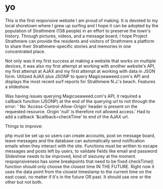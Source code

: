 # yo

This is the first responsive website I am proud of making. It is devoted to my local shoretown where I grew up surfing and I hope it can be adopted by the population of Strathmere (138 people) in an effort to preserve the town's history. Through pictures, videos, and a message board, I hope Project Strathmere can provide the residents and visitors of Strathmere a platform to share their Strathmere-specific stories and memories in one concentrated place.

Not only was it my first success at making a website that works on multiple devices, it was also my first attempt at working with another website's API, my first attempt at AJAX and my first attempt at working with data in JSON form. Utilized AJAX plus JSONP to query Magicseaweed.com's API and displays the most recent surf reports for Strathmere N.J.'s beach. Features a slideshow.

Was having issues querying Magicseaweed.com's API, it required a callback function (JSONP) at the end of the querying url to not through the error: ' No 'Access-Control-Allow-Origin' header is present on the requested resource. Origin 'null' is therefore not allowed access.' Had to add a callback '&callback=checkTime' to end of the AJAX url.

Things to improve:

php must be set up so users can create accounts, post on message board, leave messages and the database can automatically send notification emails when they interact with the site.
Functions must be written to escape messages and posts left by users, to validate fields like email and password
Slideshow needs to be improved, kind of siezurey at the moment.
respopnsiveness has some breakpoints that need to be fixed
checkTime() function should only choose the closest time IN THE FUTURE. Right now it uses the data point from the closest timestamp to the current time on the east coast, no matter if it's in the future OR past. It should use one or the other but not both.
